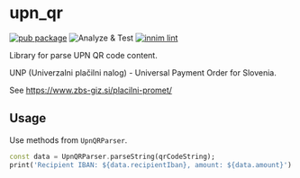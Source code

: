 # upn_qr

[![pub package](https://img.shields.io/pub/v/upn_qr)](https://pub.dev/packages/upn_qr)
![Analyze & Test](https://github.com/greymag/dart_upn_qr/actions/workflows/dart.yml/badge.svg?branch=main)
[![innim lint](https://img.shields.io/badge/style-innim_lint-40c4ff.svg)](https://pub.dev/packages/innim_lint)

Library for parse UPN QR code content.

UNP (Univerzalni plačilni nalog) - Universal Payment Order for Slovenia.

See https://www.zbs-giz.si/placilni-promet/

## Usage

Use methods from `UpnQRParser`.

```dart
const data = UpnQRParser.parseString(qrCodeString);
print('Recipient IBAN: ${data.recipientIban}, amount: ${data.amount}')
```